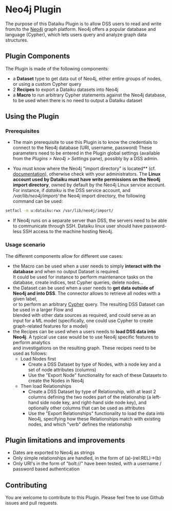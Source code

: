 # Neo4j Plugin

The purpose of this Dataiku Plugin is to allow DSS users to read and write from/to the [Neo4j](https://neo4j.com/) graph platform.
Neo4j offers a popular database and language (Cypher), which lets users query and analyze graph data structures.


## Plugin Components

The Plugin is made of the following components:

* a **Dataset** type to get data out of Neo4j, either entire groups of nodes, or using a custom Cypher query
* 2 **Recipes** to export a Dataiku datasets into Neo4j
* a **Macro** to run arbitrary Cypher statements against the Neo4j database, to be used when there is no need to output a Dataiku dataset

## Using the Plugin

### Prerequisites

- The main prerequisite to use this Plugin is to know the credentials to connect to the Neo4j database (URI, username, password) These parameters need to be entered in the Plugin global settings (available from the *Plugins > Neo4j > Settings* pane), possibly by a DSS admin.

- You must know where the Neo4j "import directory" is located** (cf. [documentation](https://neo4j.com/docs/operations-manual/current/configuration/file-locations/)), otherwise check with your administrators. The **Linux account used by Dataiku must have write permissions on the Neo4j import directory**, owned by default by the Neo4j Linux service account.  
For instance, if *dataiku* is the DSS service account, and */var/lib/neo4j/import/* the Neo4j import directory, the following command can be used:  
```bash
setfacl -m u:dataiku:rwx /var/lib/neo4j/import/
```

* If Neo4j runs on a separate server than DSS, the servers need to be able to communicate through SSH. Dataiku linux user should have password-less SSH access to the machine hosting Neo4j.

### Usage scenario
The different components allow for different use cases:

* the Macro can be used when a user needs to simply **interact with the database** and when no output Dataset is required.  
It could be used for instance to perform maintenance tasks on the database, create indices, test Cypher queries, delete nodes...
* the Dataset can be used when a user needs to **get data outside of Neo4j and into DSS**. The connector allows to retrieve all nodes with a given label,  
or to perform an arbitrary [Cypher](https://neo4j.com/docs/cypher-manual/current/) query. The resulting DSS Dataset can be used in a larger Flow and  
blended with other data sources as required, and could serve as an input for a ML model (specifically, one could use Cypher to create graph-related features for a model)
* the Recipes can be used when a users needs to **load DSS data into Neo4j**. A typical use case would be to use Neo4j specific features to perform analytics  
and investigations on the resulting graph. These recipes need to be used as follows:
  * Load Nodes first
    * Create a DSS Dataset by type of Nodes, with a node key and a set of node attributes (columns)
    * Use the "Export Node" functionality for each of these Datasets to create the Nodes in Neo4j
  * Then load Relationships
    * Create a DSS Dataset by type of Relationship, with at least 2 columns defining the two nodes part of the relationship (a left-hand side node key, and right-hand side node key), and optionally other columns that can be used as attributes
    * Use the "Export Relationships" functionality to load the data into Neo4j, specifying how these Relationships match with existing nodes, and which "verb" defines the relationship


## Plugin limitations and improvements

* Dates are exported to Neo4j as strings
* Only simple relationships are handled, in the form of (a)-(rel:REL)->(b)
* Only URI's in the form of "bolt://" have been tested, with a username / password based authentication


## Contributing
You are welcome to contribute to this Plugin. Please feel free to use Github issues and pull requests.
